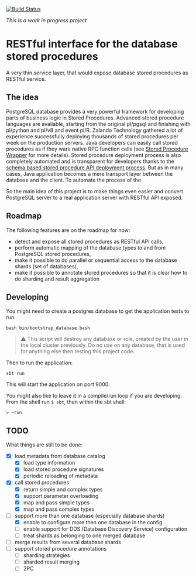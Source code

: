 [![Build Status](https://travis-ci.org/zalando/sprocrest.svg)](https://travis-ci.org/zalando/sprocrest)

*This is a work in progress project*

RESTful interface for the database stored procedures
====================================================

A very thin service layer, that would expose database stored procedures as RESTful service.

The idea
--------

PostgreSQL database provides a very powerful framework for developing parts of business logic in Stored Procedures.
Advanced stored procedure languages are available, starting from the original pl/pgsql and finishing with pl/python and pl/v8 and event pl/R.
Zalando Technology gathered a lot of experience successfully deploying thousands of stored procedures per week on the production servers.
Java developers can easily call stored procedures as if they ware native RPC function calls
(see [Stored Procedure Wrapper](https://github.com/zalando/java-sproc-wrapper) for more details).
Stored procedure deployment process is also completely automated and is transparent for developers thanks to the
[schema based stored procedure API deployment process](http://tech.valgog.com/2012/01/schema-based-versioning-and-deployment.html).
But as in many cases, Java application becomes a mere transport layer between the database and the client. To automate the process of the

So the main idea of this project is to make things even easier and convert PostgreSQL server to a real application server with RESTful API exposed.

Roadmap
-------

The following features are on the roadmap for now:

* detect and expose all stored procedures as RESTful API calls,
* perform automatic mapping of the database types to and from PostgreSQL stored procedures,
* make it possible to do parallel or sequential access to the database shards (set of databases),
* make it possible to annotate stored procedures so that it is clear how to do sharding and result aggregation

Developing
----------

You might need to create a postgres database to get the application tests to run:

    bash bin/bootstrap_database.bash

> :warning: This script will destroy any database or role, created by the user in the local cluster previously.
> Do no use on any database, that is used for anything else then testing this project code.

Then to run the application:

    sbt run

This will start the application on port 9000.

You might also like to leave it in a compile/run loop if you are developing.
From the shell run `$ sbt`, then within the sbt shell:

	> ~run


TODO
----
What things are still to be done:

- [x] load metadata from database catalog
  - [x] load type information
  - [x] load stored procedure signatures
  - [x] periodic reloading of metadata
- [x] call stored procedures
  - [x] return simple and complex types
  - [x] support parameter overloading
  - [x] map and pass simple types
  - [x] map and pass complex types
- [ ] support more than one database (especially database shards)
  - [x] enable to configure more then one database in the config
  - [ ] enable support for DDS (Database Discovery Service) configuration
  - [ ] treat shards as belonging to one merged database
- [ ] merge results from several database shards
- [ ] support stored procedure annotations
  - [ ] sharding strategies
  - [ ] sharded result merging
  - [ ] 2PC
